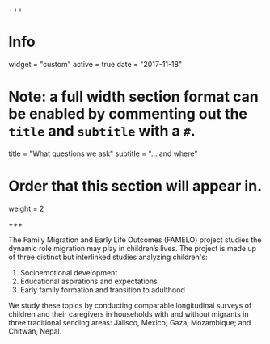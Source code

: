 +++
# Info
widget = "custom"
active = true
date = "2017-11-18"

# Note: a full width section format can be enabled by commenting out the `title` and `subtitle` with a `#`.
title = "What questions we ask"
subtitle = "... and where"

# Order that this section will appear in.
weight = 2

+++

The Family Migration and Early Life Outcomes (FAMELO) project studies the dynamic role migration may play in children’s lives. The project is made up of three distinct but interlinked studies analyzing children's:

1. Socioemotional development
2. Educational aspirations and expectations
3. Early family formation and transition to adulthood

We study these topics by conducting comparable longitudinal surveys of children and their caregivers in households with and without migrants in three traditional sending areas: Jalisco, Mexico; Gaza, Mozambique; and Chitwan, Nepal.


